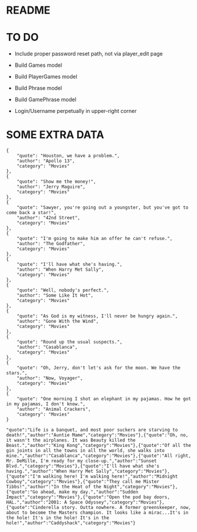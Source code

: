 # README

# TO DO
- Include proper password reset path, not via player_edit page
- Build Games model
- Build PlayerGames model
- Build Phrase model
- Build GamePhrase model

- Login/Username perpetually in upper-right corner

# SOME EXTRA DATA
    {
        "quote": "Houston, we have a problem.",
        "author": "Apollo 13",
        "category": "Movies"
    },
    {
        "quote": "Show me the money!",
        "author": "Jerry Maguire",
        "category": "Movies"
    },
    {
        "quote": "Sawyer, you're going out a youngster, but you've got to come back a star!",
        "author": "42nd Street",
        "category": "Movies"
    },
    {
        "quote": "I'm going to make him an offer he can't refuse.",
        "author": "The Godfather",
        "category": "Movies"
    },
    {
        "quote": "I'll have what she's having.",
        "author": "When Harry Met Sally",
        "category": "Movies"
    },
    {
        "quote": "Well, nobody's perfect.",
        "author": "Some Like It Hot",
        "category": "Movies"
    },
    {
        "quote": "As God is my witness, I'll never be hungry again.",
        "author": "Gone With the Wind",
        "category": "Movies"
    },
    {
        "quote": "Round up the usual suspects.",
        "author": "Casablanca",
        "category": "Movies"
    },
    {
        "quote": "Oh, Jerry, don't let's ask for the moon. We have the stars.",
        "author": "Now, Voyager",
        "category": "Movies"
    },
    {
        "quote": "One morning I shot an elephant in my pajamas. How he got in my pajamas, I don't know.",
        "author": "Animal Crackers",
        "category": "Movies"
    }

    "quote":"Life is a banquet, and most poor suckers are starving to death!","author":"Auntie Mame","category":"Movies"},{"quote":"Oh, no, it wasn't the airplanes. It was Beauty killed the Beast.","author":"King Kong","category":"Movies"},{"quote":"Of all the gin joints in all the towns in all the world, she walks into mine.","author":"Casablanca","category":"Movies"},{"quote":"All right, Mr. DeMille, I'm ready for my close-up.","author":"Sunset Blvd.","category":"Movies"},{"quote":"I'll have what she's having.","author":"When Harry Met Sally","category":"Movies"},{"quote":"I'm walking here! I'm walking here!","author":"Midnight Cowboy","category":"Movies"},{"quote":"They call me Mister Tibbs!","author":"In the Heat of the Night","category":"Movies"},{"quote":"Go ahead, make my day.","author":"Sudden Impact","category":"Movies"},{"quote":"Open the pod bay doors, HAL.","author":"2001: A Space Odyssey","category":"Movies"},{"quote":"Cinderella story. Outta nowhere. A former greenskeeper, now, about to become the Masters champion. It looks like a mirac...It's in the hole! It's in the hole! It's in the hole!","author":"Caddyshack","category":"Movies"}
